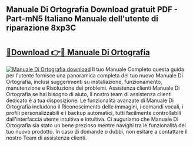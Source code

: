 ## Manuale Di Ortografia Download gratuit PDF - Part-mN5 Italiano Manuale dell'utente di riparazione 8xp3C

# <h2><a href="http://dfcupm.blite.top/?on=Manuale+Di+Ortografia">🔗Download 👉🔴 Manuale Di Ortografia</a></h2>

[![Manuale Di Ortografia download](https://i.imgur.com/lujVjoI.png)](http://dfcupm.blite.top/?on=Manuale+Di+Ortografia)
Il tuo Manuale Completo questa guida per l'utente fornisce una panoramica completa del tuo nuovo Manuale Di Ortografia, inclusi suggerimenti su installazione, funzionamento, manutenzione e Risoluzione dei problemi. Assistenza clienti Manuale Di Ortografia se hai bisogno di aiuto, il nostro team di assistenza clienti dedicato è a tua disposizione. Le funzionalità avanzate di Manuale Di Ortografia includono il Riconoscimento delle immagini, i comandi vocali, i profili personalizzabili e i backup automatici, tutti facilmente controllabili dall'interfaccia utente intuitiva e intuitiva. Ci auguriamo che Manuale Di Ortografia sia stato un bene prezioso mentre navighi tra le funzionalità del tuo nuovo prodotto. In caso di domande o dubbi, non esitare a contattare il nostro Team di assistenza clienti.
